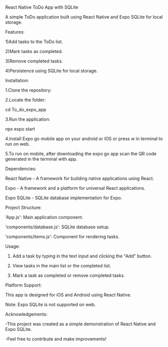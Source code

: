 React Native ToDo App with SQLite

A simple ToDo application built using React Native and Expo SQLite for local storage.

Features:

1)Add tasks to the ToDo list.

2)Mark tasks as completed.

3)Remove completed tasks.

4)Persistence using SQLite for local storage.

Installation:

1.Clone the repository:

 

2.Locate the folder:

cd To_do_expo_app


3.Run the application:

npx expo start
 



4.Install Expo go mobile app on your android or IOS or press w in terminal to run on web.

5.To run on mobile, after downloading the expo go app scan the QR code generated in the terminal with app.

 



Dependencies:

React Native - A framework for building native applications using React.

Expo - A framework and a platform for universal React applications.

Expo SQLite - SQLite database implementation for Expo.


Project Structure:

'App.js': Main application component.

'components/database.js': SQLite database setup.

'components/items.js': Component for rendering tasks.

Usage:

1) Add a task by typing in the text input and clicking the "Add" button.

2) View tasks in the main list or the completed list.

3) Mark a task as completed or remove completed tasks.


Platform Support:

This app is designed for iOS and Android using React Native.

Note: Expo SQLite is not supported on web.


Acknowledgements:

-This project was created as a simple demonstration of React Native and Expo SQLite.

-Feel free to contribute and make improvements!
